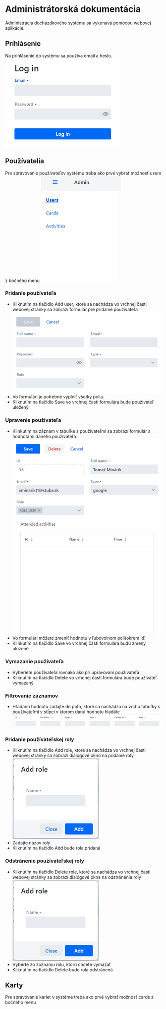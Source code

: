 # Administrátorská dokumentácia
Administrácia docházdkového systému sa vykonavá pomocou webovej aplikácie.
## Príhlásenie
Na prihlásenie do systému sa používa email a heslo.
![Prihlasovací formulár](/login.png)
## Používatelia
Pre spravovanie používateľov systému treba ako prvé vybrať možnosť users z bočného menu
![Bočné menu](/menu-user.png)
### Pridanie používateľa
- Kliknutím na tlačidlo Add user, ktoré sa nachádza vo vrchnej časti webovej stránky sa zobrazí formulár pre pridanie používateľa
![Formulár na pridanie používateľa](/userform.png)
- Vo formulári je potrebné vyplniť všetky polia.
- Kliknutím na tlačidlo Save vo vrchnej časti formulára bude používateľ uložený
### Upravenie používateľa
- Klinkutim na záznam v tabuľke s používateľmi sa zobrazí formulár s hodnotami daného používateľa
![Formulár s používateľom](/userform2.png)
- Vo formulári môžete zmeniť hodnotu v ľubovolnom poli(okrem id)
- Klinkutím na tlačidlo Save vo vrchnej časti formulára budú zmeny uložené
### Vymazanie používateľa
- Vyberiete používateľa rovnako ako pri upravovaní používateľa
- Kliknutím na tlačidlo Delete vo vrhcnej časti formulára bude používateľ vymazaný
### Filtrovanie záznamov
- Hľadanú hodnotu zadajte do poľa, ktoré sa nachádza na vrchu tabuľky s používateľmi v stĺpci v ktorom danú hodnotu hladáte
![Filtrovanie](/search.png)
### Pridanie používateľskej roly
- Kliknutím na tlačidlo Add role, ktoré sa nachádza vo vrchnej časti webovej stránky sa zobrazí dialógové okno na pridanie roly
![Dialógové okno na pridanie roly](/addrole.png)
- Zadajte názov roly
- Kliknutím na tlačidlo Add bude rola pridaná
### Odstránenie používateľskej roly
- Kliknutím na tlačidlo Delete role, ktoré sa nachádza vo vrchnej časti webovej stránky sa zobrazí dialógové okna na odstránenie roly
![Dialógové okno na pridanie roly](/addrole.png)
- Vyberte zo zoznamu rolu, ktorú chcete vymazať
- Kliknutím na tlačidlo Delete bude rola odstránená
## Karty
Pre spravovanie kariet v systéme treba ako prvé vybrať možnosť cards z bočného menu
